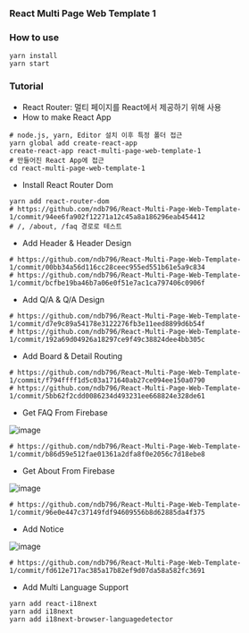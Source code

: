 ### React Multi Page Web Template 1

### How to use
```
yarn install
yarn start
```
### Tutorial
* React Router: 멀티 페이지를 React에서 제공하기 위해 사용
* How to make React App
```
# node.js, yarn, Editor 설치 이후 특정 폴더 접근
yarn global add create-react-app
create-react-app react-multi-page-web-template-1
# 만들어진 React App에 접근
cd react-multi-page-web-template-1
```
* Install React Router Dom
```
yarn add react-router-dom
# https://github.com/ndb796/React-Multi-Page-Web-Template-1/commit/94ee6fa902f12271a12c45a8a186296eab454412
# /, /about, /faq 경로로 테스트
```
* Add Header & Header Design
```
# https://github.com/ndb796/React-Multi-Page-Web-Template-1/commit/00bb34a56d116cc28ceec955ed551b61e5a9c834
# https://github.com/ndb796/React-Multi-Page-Web-Template-1/commit/bcfbe19ba46b7a06e0f51e7ac1ca797406c0906f
```
* Add Q/A & Q/A Design
```
# https://github.com/ndb796/React-Multi-Page-Web-Template-1/commit/d7e9c89a54178e3122276fb3e11eed8899d6b54f
# https://github.com/ndb796/React-Multi-Page-Web-Template-1/commit/192a69d04926a18297ce9f49c38824dee4bb305c
```
* Add Board & Detail Routing
```
# https://github.com/ndb796/React-Multi-Page-Web-Template-1/commit/f794ffff1d5c03a171640ab27ce094ee150a0790
# https://github.com/ndb796/React-Multi-Page-Web-Template-1/commit/5bb62f2cdd0086234d493231ee668824e328de61
````
* Get FAQ From Firebase

![image](https://user-images.githubusercontent.com/16822641/58227791-530d6100-7d67-11e9-8649-3646825e1829.png)
```
# https://github.com/ndb796/React-Multi-Page-Web-Template-1/commit/b86d59e512fae01361a2dfa8f0e2056c7d18ebe8
```

* Get About From Firebase

![image](https://user-images.githubusercontent.com/16822641/58228027-39204e00-7d68-11e9-9ba1-10454f82e790.png)
```
# https://github.com/ndb796/React-Multi-Page-Web-Template-1/commit/96e0e447c37149fdf94609556b8d62885da4f375
```

* Add Notice

![image](https://user-images.githubusercontent.com/16822641/58541388-62445100-8236-11e9-8278-6188bffa5fde.png)
```
# https://github.com/ndb796/React-Multi-Page-Web-Template-1/commit/fd612e717ac385a17b82ef9d07da58a582fc3691
```

* Add Multi Language Support
```
yarn add react-i18next
yarn add i18next
yarn add i18next-browser-languagedetector
```